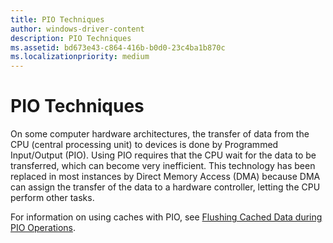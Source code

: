 ```yaml
---
title: PIO Techniques
author: windows-driver-content
description: PIO Techniques
ms.assetid: bd673e43-c864-416b-b0d0-23c4ba1b870c
ms.localizationpriority: medium
---
```


# PIO Techniques


On some computer hardware architectures, the transfer of data from the CPU (central processing unit) to devices is done by Programmed Input/Output (PIO). Using PIO requires that the CPU wait for the data to be transferred, which can become very inefficient. This technology has been replaced in most instances by Direct Memory Access (DMA) because DMA can assign the transfer of the data to a hardware controller, letting the CPU perform other tasks.

For information on using caches with PIO, see [Flushing Cached Data during PIO Operations](flushing-cached-data-during-pio-operations.md).

 

 




